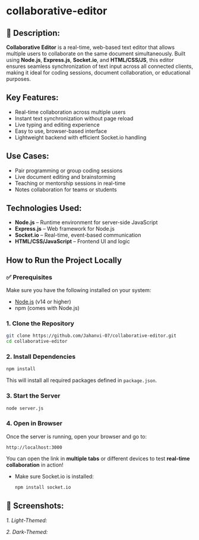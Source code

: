 # collaborative-editor
## 📄 **Description:** 

**Collaborative Editor** is a real-time, web-based text editor that allows multiple users to collaborate on the same document simultaneously. Built using **Node.js**, **Express.js**, **Socket.io**, and **HTML/CSS/JS**, this editor ensures seamless synchronization of text input across all connected clients, making it ideal for coding sessions, document collaboration, or educational purposes.


##  **Key Features:**

* Real-time collaboration across multiple users
* Instant text synchronization without page reload
* Live typing and editing experience
* Easy to use, browser-based interface
* Lightweight backend with efficient Socket.io handling


##  **Use Cases:**
* Pair programming or group coding sessions
* Live document editing and brainstorming
* Teaching or mentorship sessions in real-time
* Notes collaboration for teams or students


##  **Technologies Used:**

* **Node.js** – Runtime environment for server-side JavaScript
* **Express.js** – Web framework for Node.js
* **Socket.io** – Real-time, event-based communication
* **HTML/CSS/JavaScript** – Frontend UI and logic


##  How to Run the Project Locally
### ✅ Prerequisites

Make sure you have the following installed on your system:
* [Node.js](https://nodejs.org/) (v14 or higher)
* npm (comes with Node.js)


### 1. Clone the Repository

```bash
git clone https://github.com/Jahanvi-07/collaborative-editor.git
cd collaborative-editor
```

### 2. Install Dependencies

```bash
npm install
```

This will install all required packages defined in `package.json`.

### 3. Start the Server

```bash
node server.js
```

### 4. Open in Browser

Once the server is running, open your browser and go to:

```
http://localhost:3000
```

You can open the link in **multiple tabs** or different devices to test **real-time collaboration** in action!


* Make sure Socket.io is installed:

  ```bash
  npm install socket.io
  ```


## 📸 **Screenshots:**

*1. Light-Themed:*


*2. Dark-Themed:*

